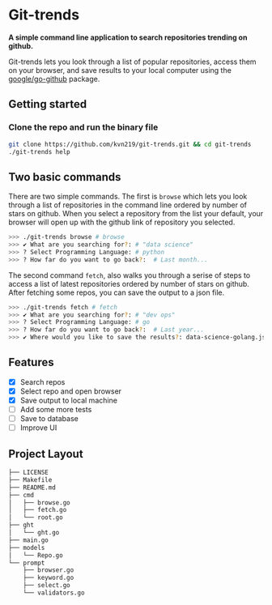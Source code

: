 # Git-trends

**A simple command line application to search repositories trending on github.**

Git-trends lets you look through a list of popular repositories, access them on your browser, and save results to your local computer using the [google/go-github](https://github.com/google/go-github) package.

## Getting started

### Clone the repo and run the binary file

```bash
git clone https://github.com/kvn219/git-trends.git && cd git-trends
./git-trends help
```

## Two basic commands

There are two simple commands. The first is `browse` which lets you look through
a list of repositories in the command line ordered by number of stars on github. When you select a repository from the list your default, your browser will open up with the github link of repository you selected.

```bash
>>> ./git-trends browse # browse
>>> ✔ What are you searching for?: # "data science"
>>> ? Select Programming Language: # python
>>> ? How far do you want to go back?:  # Last month...
```

The second command `fetch`, also walks you through a serise of steps to access a list of latest repositories ordered by number of stars on github. After fetching some repos, you can save the output
to a json file.

```bash
>>> ./git-trends fetch # fetch
>>> ✔ What are you searching for?: # "dev ops"
>>> ? Select Programming Language: # go
>>> ? How far do you want to go back?:  # Last year...
>>> ✔ Where would you like to save the results?: data-science-golang.json
```

## Features

* [x] Search repos
* [x] Select repo and open browser
* [x] Save output to local machine
* [ ] Add some more tests
* [ ] Save to database
* [ ] Improve UI

## Project Layout

```bash
├── LICENSE
├── Makefile
├── README.md
├── cmd
│   ├── browse.go
│   ├── fetch.go
│   └── root.go
├── ght
│   └── ght.go
├── main.go
├── models
│   └── Repo.go
└── prompt
    ├── browser.go
    ├── keyword.go
    ├── select.go
    └── validators.go
```
